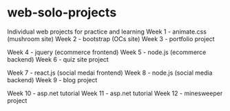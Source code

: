 # web-solo-projects
Individual web projects for practice and learning
Week 1 - animate.css (mushroom site)
Week 2 - bootstrap (OCs site)
Week 3 - portfolio project

Week 4 - jquery (ecommerce frontend)
Week 5 - node.js (ecommerce backend)
Week 6 - quiz site project

Week 7 - react.js (social medai frontend)
Week 8 - node.js (social media backend)
Week 9 - blog project

Week 10 - asp.net tutorial
Week 11 - asp.net tutorial
Week 12 - minesweeper project